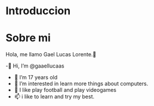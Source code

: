# Introduccion
# Sobre mi

Hola, me llamo Gael Lucas Lorente.👋

-👋 Hi, I’m @gaaellucaas
- 👀 I’m 17 years old 
- 🌱 I’m interested in learn more things about computers.
- 💞️ I like play football and play videogames
- 📫 i like to learn and try my best.
